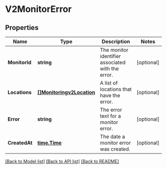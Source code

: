# V2MonitorError

## Properties

Name | Type | Description | Notes
------------ | ------------- | ------------- | -------------
**MonitorId** | **string** | The monitor identifier associated with the error. | [optional] 
**Locations** | [**[]Monitoringv2Location**](monitoringv2Location.md) | A list of locations that have the error. | [optional] 
**Error** | **string** | The error text for a monitor error. | [optional] 
**CreatedAt** | [**time.Time**](time.Time.md) | The date a monitor error was created. | [optional] 

[[Back to Model list]](../README.md#documentation-for-models) [[Back to API list]](../README.md#documentation-for-api-endpoints) [[Back to README]](../README.md)


